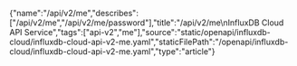 {"name":"/api/v2/me","describes":["/api/v2/me","/api/v2/me/password"],"title":"/api/v2/me\nInfluxDB Cloud API Service","tags":["api-v2","me"],"source":"static/openapi/influxdb-cloud/influxdb-cloud-api-v2-me.yaml","staticFilePath":"/openapi/influxdb-cloud/influxdb-cloud-api-v2-me.yaml","type":"article"}
